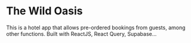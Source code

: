 # The Wild Oasis

This is a hotel app that allows pre-ordered bookings from guests, among other functions. Built with ReactJS, React Query, Supabase...